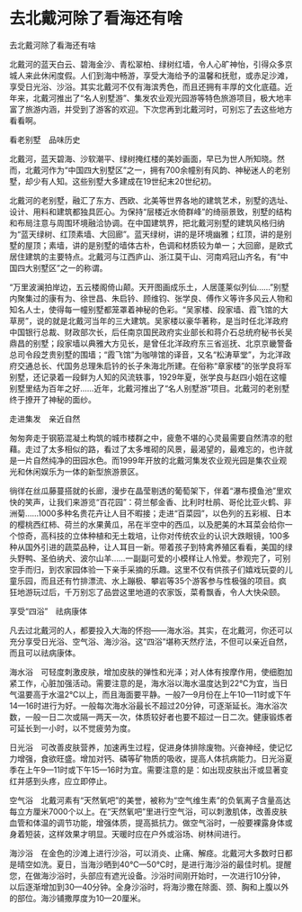 # 去北戴河除了看海还有啥  
去北戴河除了看海还有啥  
  
北戴河的蓝天白云、碧海金沙、青松翠柏、绿树红墙，令人心旷神怡，引得众多京城人来此休闲度假。人们到海中畅游，享受大海给予的温馨和抚慰，或赤足沙滩，享受日光浴、沙浴。其实北戴河不仅有海滨秀色，而且还拥有丰厚的文化底蕴。近年来，北戴河推出了“名人别墅游”、集发农业观光园游等特色旅游项目，极大地丰富了旅游内涵，并受到了游客的欢迎。下次您再到北戴河时，可别忘了去这些地方看看啊。  
  
看老别墅　品味历史  
  
北戴河，蓝天碧海、沙软潮平、绿树掩红楼的美妙画面，早已为世人所知晓。然而，北戴河作为“中国四大别墅区”之一，拥有700余幢别有风韵、神秘迷人的老别墅，却少有人知。这些别墅大多建成在19世纪末20世纪初。  
  
北戴河的老别墅，融汇了东方、西欧、北美等世界各地的建筑艺术，别墅的选址、设计、用料和建筑都独具匠心。为保持“层楼近水倚群峰”的绮丽景致，别墅的结构和布局注意与周围环境融洽协调。在中国建筑界，把北戴河别墅的建筑风格归纳为“蓝天绿树、红顶素墙、大回廊”。蓝天绿树，讲的是环境幽雅；红顶，讲的是别墅的屋顶；素墙，讲的是别墅的墙体古朴，色调和材质较为单一；大回廊，是欧式居住建筑的主要特点。北戴河与江西庐山、浙江莫干山、河南鸡冠山齐名，有“中国四大别墅区”之一的称谓。  
  
“万里波澜拍岸边，五云楼阁倚山颠。天开图画成乐土，人居蓬莱似列仙……”别墅内聚集过的康有为、徐世昌、朱启钤、顾维钧、张学良、傅作义等许多风云人物和知名人士，使得每一幢别墅都笼罩着神秘的色彩。“吴家楼、段家墙、霞飞馆的大草房”，说的就是北戴河当年的三大建筑。吴家楼以豪华著称，是当时任北洋政府中国银行总裁、财政部次长，后任南京国民政府实业部长和蒋介石总统府秘书长吴鼎昌的别墅；段家墙以典雅大方见长，是曾任北洋政府东三省巡抚、北京京畿警备总司令段芝贵别墅的围墙；“霞飞馆”为咖啡馆的译音，又名“松涛草堂”，为北洋政府交通总长、代国务总理朱启钤的长子朱海北所建。在俗称“章家楼”的张学良将军别墅，还记录着一段鲜为人知的风流轶事，1929年夏，张学良与赵四小姐在这幢别墅里结为百年之好……近年，北戴河推出了“名人别墅游”项目。北戴河的老别墅终于撩开了神秘的面纱。  
  
走进集发　亲近自然  
  
匆匆奔走于钢筋混凝土构筑的城市楼群之中，疲惫不堪的心灵最需要自然清凉的慰藉。走过了太多相似的路，看过了太多堆砌的风景，最渴望的，最难忘的，也许就是一片自然纯净的田园水色。而1999年开放的北戴河集发农业观光园是集农业观光和休闲娱乐为一体的新型旅游景区。  
  
徜徉在丝瓜藤蔓搭就的长廊，漫步在晶莹剔透的葡萄架下，伴着“瀑布摸鱼池”里欢快的笑声，让我们来游览“百花园”：荷兰郁金香、比利时杜鹃、哥伦比亚火鹤、非洲菊……1000多种名贵花卉让人目不暇接；走进“百菜园”，以色列的五彩椒、日本的樱桃西红柿、荷兰的水果黄瓜，吊在半空中的西瓜，以及肥美的木耳菜会给你一个惊奇，高科技的立体种植和无土栽培，让你对传统农业的认识大跌眼镜，100多种从国外引进的蔬菜品种，让人耳目一新。带着孩子到特禽养殖区看看，美国的绿头野鸭、圣伯纳犬、波尔山羊……一副副可爱的小模样让人怜爱。参观完了，可别空手而归，到农家园体验一下亲手采摘的乐趣。这里不仅有供孩子们嬉戏玩耍的儿童乐园，而且还有竹排漂流、水上蹦极、攀岩等35个游客参与性极强的项目。疯狂地游玩过后，千万别忘了品尝这里地道的农家饭，菜肴飘香，令人大快朵颐。  
  
享受“四浴”　祛病康体  
  
凡去过北戴河的人，都要投入大海的怀抱——海水浴。其实，在北戴河，你还可以充分享受日光浴、空气浴、海沙浴。这“四浴”堪称天然疗法，不但可以亲近自然，而且可以祛病康体。  
  
海水浴　可轻度刺激皮肤，增加皮肤的弹性和光泽；对人体有按摩作用，使细胞加紧工作，心脏加强活动。需要注意的是，海水浴以海水温度达到22℃为宜，当日气温要高于水温2℃以上，而且海面要平静。一般7—9月份在上午10—11时或下午14—16时进行为好。一般每次海水浴最长不超过20分钟，可逐渐延长。海水浴次数，一般一日二次或隔一两天一次，体质较好者也要不超过一日二次。健康锻炼者可延长到一小时，以不觉疲劳为度。  
  
日光浴　可改善皮肤营养，加速再生过程，促进身体排除废物。兴奋神经，使记忆力增强，食欲旺盛。增加对钙、磷等矿物质的吸收，提高人体抗病能力。日光浴夏季在上午9—11时或下午15—16时为宜。需要注意的是：如出现皮肤出汗或显著变红并感到头疼，应立即停止。  
  
空气浴　北戴河素有“天然氧吧”的美誉，被称为“空气维生素”的负氧离子含量高达每立方厘米7000个以上。在“天然氧吧”里进行空气浴，可以刺激肌体，改善皮肤血管和体温的调节功能，增强体质，提高抵抗力。做空气浴时，一般要裸露身体或身着短装，这样效果才明显。天暖时应在户外或浴场、树林间进行。  
  
海沙浴　在金色的沙滩上进行沙浴，可以消炎、止痛、解痉。北戴河大多数时日都是晴空如洗。夏日，当海沙晒到40℃—50℃时，是进行海沙浴的最佳时机。提醒您，在做海沙浴时，头部应有遮光设备。沙浴时间刚开始时，一次进行10分钟，以后逐渐增加到30—40分钟。全身沙浴时，将海沙撒在除面、颈、胸和上腹以外的部位。海沙铺撒厚度为10—20厘米。  
